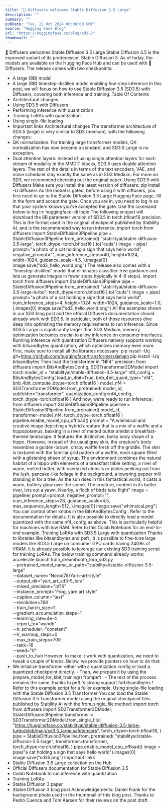```yaml
---
title: "🧨 Diffusers welcomes Stable Diffusion 3.5 Large"
description: ""
summary: ""
pubDate: "Tue, 22 Oct 2024 00:00:00 GMT"
source: "Hugging Face Blog"
url: "https://huggingface.co/blog/sd3-5"
thumbnail: ""
---
```


🧨 Diffusers welcomes Stable Diffusion 3.5 Large
Stable Diffusion 3.5 is the improved variant of its predecessor, Stable Diffusion 3. As of today, the models are available on the Hugging Face Hub and can be used with 🧨 Diffusers.
The release comes with two checkpoints:
- A large (8B) model
- A large (8B) timestep-distilled model enabling few-step inference
In this post, we will focus on how to use Stable Diffusion 3.5 (SD3.5) with Diffusers, covering both inference and training.
Table Of Contents
- Architectural changes
- Using SD3.5 with Diffusers
- Performing inference with quantization
- Training LoRAs with quantization
- Using single-file loading
- Important links
Architectural changes
The transformer architecture of SD3.5 (large) is very similar to SD3 (medium), with the following changes:
- QK normalization: For training large transformer models, QK normalization has now become a standard, and SD3.5 Large is no exception.
- Dual attention layers: Instead of using single attention layers for each stream of modality in the MMDiT blocks, SD3.5 uses double attention layers.
The rest of the details in terms of the text encoders, VAE, and noise scheduler stay exactly the same as in SD3 Medium. For more on SD3, we recommend checking out the original paper.
Using SD3.5 with Diffusers
Make sure you install the latest version of diffusers:
pip install -U diffusers
As the model is gated, before using it with diffusers, you first need to go to the Stable Diffusion 3.5 Large Hugging Face page, fill in the form and accept the gate. Once you are in, you need to log in so that your system knows you’ve accepted the gate. Use the command below to log in:
huggingface-cli login
The following snippet will download the 8B parameter version of SD3.5 in torch.bfloat16
precision.
This is the format used in the original checkpoint published by Stability AI, and is the recommended way to run inference.
import torch
from diffusers import StableDiffusion3Pipeline
pipe = StableDiffusion3Pipeline.from_pretrained(
"stabilityai/stable-diffusion-3.5-large", torch_dtype=torch.bfloat16
).to("cuda")
image = pipe(
prompt="a photo of a cat holding a sign that says hello world",
negative_prompt="",
num_inference_steps=40,
height=1024,
width=1024,
guidance_scale=4.5,
).images[0]
image.save("sd3_hello_world.png")
The release also comes with a “timestep-distilled” model that eliminates classifier-free guidance and lets us generate images in fewer steps (typically in 4-8 steps).
import torch
from diffusers import StableDiffusion3Pipeline
pipe = StableDiffusion3Pipeline.from_pretrained(
"stabilityai/stable-diffusion-3.5-large-turbo", torch_dtype=torch.bfloat16
).to("cuda")
image = pipe(
prompt="a photo of a cat holding a sign that says hello world",
num_inference_steps=4,
height=1024,
width=1024,
guidance_scale=1.0,
).images[0]
image.save("sd3_hello_world.png")
All the examples shown in our SD3 blog post and the official Diffusers documentation should already work with SD3.5. In particular, both of those resources dive deep into optimizing the memory requirements to run inference. Since SD3.5 Large is significantly larger than SD3 Medium, memory optimization becomes crucial to allow inference on consumer interfaces.
Running inference with quantization
Diffusers natively supports working with bitsandbytes
quantization, which optimizes memory even more.
First, make sure to install all the libraries necessary:
pip install -Uq git+https://github.com/huggingface/transformers@main
pip install -Uq bitsandbytes
Then load the transformer in “NF4” precision:
from diffusers import BitsAndBytesConfig, SD3Transformer2DModel
import torch
model_id = "stabilityai/stable-diffusion-3.5-large"
nf4_config = BitsAndBytesConfig(
load_in_4bit=True,
bnb_4bit_quant_type="nf4",
bnb_4bit_compute_dtype=torch.bfloat16
)
model_nf4 = SD3Transformer2DModel.from_pretrained(
model_id,
subfolder="transformer",
quantization_config=nf4_config,
torch_dtype=torch.bfloat16
)
And now, we’re ready to run inference:
from diffusers import StableDiffusion3Pipeline
pipeline = StableDiffusion3Pipeline.from_pretrained(
model_id,
transformer=model_nf4,
torch_dtype=torch.bfloat16
)
pipeline.enable_model_cpu_offload()
prompt = "A whimsical and creative image depicting a hybrid creature that is a mix of a waffle and a hippopotamus, basking in a river of melted butter amidst a breakfast-themed landscape. It features the distinctive, bulky body shape of a hippo. However, instead of the usual grey skin, the creature's body resembles a golden-brown, crispy waffle fresh off the griddle. The skin is textured with the familiar grid pattern of a waffle, each square filled with a glistening sheen of syrup. The environment combines the natural habitat of a hippo with elements of a breakfast table setting, a river of warm, melted butter, with oversized utensils or plates peeking out from the lush, pancake-like foliage in the background, a towering pepper mill standing in for a tree. As the sun rises in this fantastical world, it casts a warm, buttery glow over the scene. The creature, content in its butter river, lets out a yawn. Nearby, a flock of birds take flight"
image = pipeline(
prompt=prompt,
negative_prompt="",
num_inference_steps=28,
guidance_scale=4.5,
max_sequence_length=512,
).images[0]
image.save("whimsical.png")
You can control other knobs in the BitsAndBytesConfig
. Refer to the documentation for details.
It is also possible to directly load a model quantized with the same nf4_config
as above.
This is particularly helpful for machines with low RAM. Refer to this Colab Notebook for an end-to-end example.
Training LoRAs with SD3.5 Large with quantization
Thanks to libraries like bitsandbytes
and peft
, it is possible to fine-tune large models like SD3.5 Large on consumer GPU cards having 24GBs of VRAM. It is already possible to leverage our existing SD3 training script for training LoRAs.
The below training command already works:
accelerate launch train_dreambooth_lora_sd3.py \
--pretrained_model_name_or_path="stabilityai/stable-diffusion-3.5-large" \
--dataset_name="Norod78/Yarn-art-style" \
--output_dir="yart_art_sd3-5_lora" \
--mixed_precision="bf16" \
--instance_prompt="Frog, yarn art style" \
--caption_column="text"\
--resolution=768 \
--train_batch_size=1 \
--gradient_accumulation_steps=1 \
--learning_rate=4e-4 \
--report_to="wandb" \
--lr_scheduler="constant" \
--lr_warmup_steps=0 \
--max_train_steps=700 \
--rank=16 \
--seed="0" \
--push_to_hub
However, to make it work with quantization, we need to tweak a couple of knobs. Below, we provide pointers on how to do that:
- We initialize
transformer
either with a quantization config or load a quantized checkpoint directly. - Then, we prepare it by using the
prepare_model_for_kbit_training()
frompeft
. - The rest of the process remains the same, thanks to
peft
's strong support forbitsandbytes
!
Refer to this example script for a fuller example.
Using single-file loading with the Stable Diffusion 3.5 Transformer
You can load the Stable Diffusion 3.5 Transformer model using the original checkpoint files published by Stability AI with the from_single_file
method:
import torch
from diffusers import SD3Transformer2DModel, StableDiffusion3Pipeline
transformer = SD3Transformer2DModel.from_single_file(
"https://huggingface.co/stabilityai/stable-diffusion-3.5-large-turbo/blob/main/sd3.5_large.safetensors",
torch_dtype=torch.bfloat16,
)
pipe = StableDiffusion3Pipeline.from_pretrained(
"stabilityai/stable-diffusion-3.5-large",
transformer=transformer,
torch_dtype=torch.bfloat16,
)
pipe.enable_model_cpu_offload()
image = pipe("a cat holding a sign that says hello world").images[0]
image.save("sd35.png")
Important links
- Stable Diffusion 3.5 Large collection on the Hub
- Official Diffusers documentation for Stable Diffusion 3.5
- Colab Notebook to run inference with quantization
- Training LoRAs
- Stable Diffusion 3 paper
- Stable Diffusion 3 blog post
Acknowledgements: Daniel Frank for the background photo used in the thumbnail of this blog post. Thanks to Pedro Cuenca and Tom Aarsen for their reviews on the post draft.